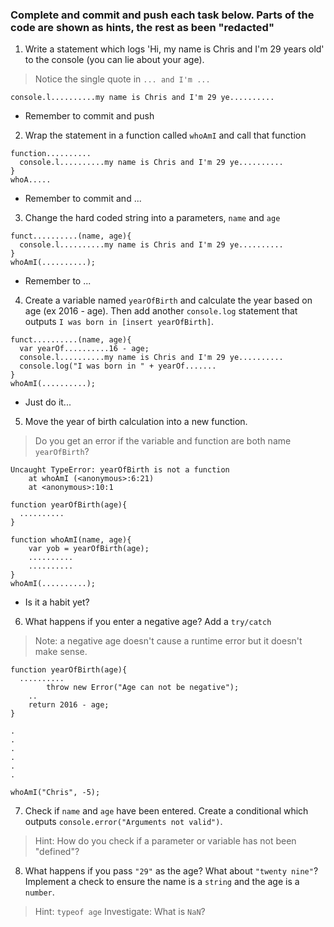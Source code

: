 ### Complete and commit and push each task below. Parts of the code are shown as hints, the rest as been "redacted" 

1) Write a statement which logs 'Hi, my name is Chris and I'm 29 years old' to the console (you can lie about your age). 

> Notice the single quote in `... and I'm ...`

```
console.l..........my name is Chris and I'm 29 ye..........
```
- Remember to commit and push

2) Wrap the statement in a function called `whoAmI` and call that function

```
function..........
  console.l..........my name is Chris and I'm 29 ye..........
}
whoA.....
```
- Remember to commit and ...

3) Change the hard coded string into a parameters, `name` and `age`
```
funct..........(name, age){ 
  console.l..........my name is Chris and I'm 29 ye..........
}
whoAmI(..........);
```

- Remember to ...

4) Create a variable named `yearOfBirth` and calculate the year based on age (ex 2016 - age).
Then add another `console.log` statement that outputs `I was born in [insert yearOfBirth]`.

```
funct..........(name, age){ 
  var yearOf..........16 - age;
  console.l..........my name is Chris and I'm 29 ye..........
  console.log("I was born in " + yearOf.......
}
whoAmI(..........);
```

- Just do it...

5) Move the year of birth calculation into a new function. 
> Do you get an error if the variable and function are both name `yearOfBirth`?
```
Uncaught TypeError: yearOfBirth is not a function
    at whoAmI (<anonymous>:6:21)
    at <anonymous>:10:1
```

```
function yearOfBirth(age){
  ..........
}

function whoAmI(name, age){
	var yob = yearOfBirth(age);
	..........
	..........
}
whoAmI(..........);
```

- Is it a habit yet?

6) What happens if you enter a negative age? Add a `try/catch`

> Note: a negative age doesn't cause a runtime error but it doesn't make sense.

```
function yearOfBirth(age){
  ..........
		throw new Error("Age can not be negative");
	..
	return 2016 - age;
}

.
.
.
.
.
.

whoAmI("Chris", -5);
```


7) Check if `name` and `age` have been entered. Create a conditional which outputs `console.error("Arguments not valid")`.

> Hint: How do you check if a parameter or variable has not been "defined"?


8) What happens if you pass `"29"` as the age? What about `"twenty nine"`? Implement a check to ensure the name is a `string` and the age is a `number`. 

> Hint: `typeof age`
> Investigate: What is `NaN`?